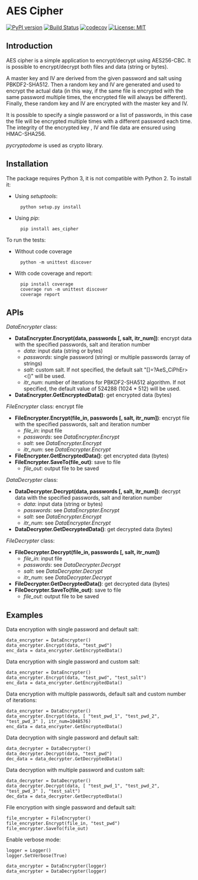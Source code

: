 # AES Cipher
[![PyPI version](https://badge.fury.io/py/aes-cipher.svg)](https://badge.fury.io/py/aes-cipher)
[![Build Status](https://www.travis-ci.com/ebellocchia/aes_cipher.svg?branch=main)](https://travis-ci.com/ebellocchia/aes_cipher)
[![codecov](https://codecov.io/gh/ebellocchia/aes_cipher/branch/main/graph/badge.svg)](https://codecov.io/gh/ebellocchia/aes_cipher)
[![License: MIT](https://img.shields.io/badge/License-MIT-yellow.svg)](https://raw.githubusercontent.com/ebellocchia/bip_utils/master/LICENSE)

## Introduction

AES cipher is a simple application to encrypt/decrypt using AES256-CBC. It is possible to encrypt/decrypt both files and data (string or bytes).

A master key and IV are derived from the given password and salt using PBKDF2-SHA512. Then a random key and IV are generated and used to encrypt the actual data (in this way, if the same file is encrypted with the same password multiple times, the encrypted file will always be different). Finally, these random key and IV are encrypted with the master key and IV.

It is possible to specify a single password or a list of passwords, in this case the file will be encrypted multiple times with a different password each time. The integrity of the encrypted key , IV and file data are ensured using HMAC-SHA256.

*pycryptodome* is used as crypto library.

## Installation

The package requires Python 3, it is not compatible with Python 2.
To install it:
- Using *setuptools*:

        python setup.py install

- Using *pip*:

        pip install aes_cipher

To run the tests:

- Without code coverage

        python -m unittest discover

- With code coverage and report:

        pip install coverage
        coverage run -m unittest discover
        coverage report

## APIs

*DataEncrypter* class:

- **DataEncrypter.Encrypt(data, passwords [, salt, itr_num])**: encrypt data with the specified passwords, salt and iteration number
    - *data*: input data (string or bytes)
    - *passwords*: single password (string) or multiple passwords (array of strings)
    - *salt*: custom salt. If not specified, the default salt "[]=?AeS_CiPhEr><()" will be used.
    - *itr_num*: number of iterations for PBKDF2-SHA512 algorithm. If not specified, the default value of 524288 (1024 * 512) will be used.
- **DataEncrypter.GetEncryptedData()**: get encrypted data (bytes)

*FileEncrypter* class: encrypt file

- **FileEncrypter.Encrypt(file_in, passwords [, salt, itr_num])**: encrypt file with the specified passwords, salt and iteration number
    - *file_in*: input file
    - *passwords*: see *DataEncrypter.Encrypt*
    - *salt*: see *DataEncrypter.Encrypt*
    - *itr_num*: see *DataEncrypter.Encrypt*
- **FileEncrypter.GetEncryptedData()**: get encrypted data (bytes)
- **FileEncrypter.SaveTo(file_out)**: save to file
    - *file_out*: output file to be saved

*DataDecrypter* class:

- **DataDecrypter.Decrypt(data, passwords [, salt, itr_num])**: decrypt data with the specified passwords, salt and iteration number
    - *data*: input data (string or bytes)
    - *passwords*: see *DataEncrypter.Encrypt*
    - *salt*: see *DataEncrypter.Encrypt*
    - *itr_num*: see *DataEncrypter.Encrypt*
- **DataDecrypter.GetDecryptedData()**: get decrypted data (bytes)

*FileDecrypter* class:

- **FileDecrypter.Decrypt(file_in, passwords [, salt, itr_num])**
    - *file_in*: input file
    - *passwords*: see *DataDecrypter.Decrypt*
    - *salt*: see *DataDecrypter.Decrypt*
    - *itr_num*: see *DataDecrypter.Decrypt*
- **FileDecrypter.GetDecryptedData()**: get decrypted data (bytes)
- **FileDecrypter.SaveTo(file_out)**: save to file
    - *file_out*: output file to be saved

## Examples

Data encryption with single password and default salt:

    data_encrypter = DataEncrypter()
    data_encrypter.Encrypt(data, "test_pwd")
    enc_data = data_encrypter.GetEncryptedData()

Data encryption with single password and custom salt:

    data_encrypter = DataEncrypter()
    data_encrypter.Encrypt(data, "test_pwd", "test_salt")
    enc_data = data_encrypter.GetEncryptedData()

Data encryption with multiple passwords, default salt and custom number of iterations:

    data_encrypter = DataEncrypter()
    data_encrypter.Encrypt(data, [ "test_pwd_1", "test_pwd_2", "test_pwd_3" ], itr_num=1048576)
    enc_data = data_encrypter.GetEncryptedData()

Data decryption with single password and default salt:

    data_decrypter = DataDecrypter()
    data_decrypter.Decrypt(data, "test_pwd")
    dec_data = data_decrypter.GetDecryptedData()

Data decryption with multiple password and custom salt:

    data_decrypter = DataDecrypter()
    data_decrypter.Decrypt(data, [ "test_pwd_1", "test_pwd_2", "test_pwd_3" ], "test_salt")
    dec_data = data_decrypter.GetDecryptedData()

File encryption with single password and default salt:

    file_encrypter = FileEncrypter()
    file_encrypter.Encrypt(file_in, "test_pwd")
    file_encrypter.SaveTo(file_out)

Enable verbose mode:

    logger = Logger()
    logger.SetVerbose(True)

    data_encrypter = DataEncrypter(logger)
    data_encrypter = DataDecrypter(logger)
